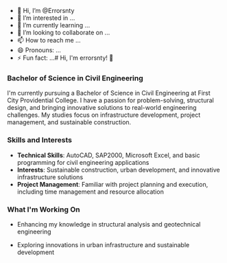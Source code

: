 - 👋 Hi, I’m @Errorsnty
- 👀 I’m interested in ...
- 🌱 I’m currently learning ...
- 💞️ I’m looking to collaborate on ...
- 📫 How to reach me ...
- 😄 Pronouns: ...
- ⚡ Fun fact: ...# Hi, I'm errorsnty! 👋

### Bachelor of Science in Civil Engineering

I'm currently pursuing a Bachelor of Science in Civil Engineering at First City Providential College. I have a passion for problem-solving, structural design, and bringing innovative solutions to real-world engineering challenges. My studies focus on infrastructure development, project management, and sustainable construction.

### Skills and Interests

- **Technical Skills**: AutoCAD, SAP2000, Microsoft Excel, and basic programming for civil engineering applications
- **Interests**: Sustainable construction, urban development, and innovative infrastructure solutions
- **Project Management**: Familiar with project planning and execution, including time management and resource allocation

### What I'm Working On

- Enhancing my knowledge in structural analysis and geotechnical engineering

- Exploring innovations in urban infrastructure and sustainable development



<!---
Errorsnty/Errorsnty is a ✨ special ✨ repository because its `README.md` (this file) appears on your GitHub profile.
You can click the Preview link to take a look at your changes.
--->
